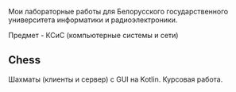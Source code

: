 Мои лабораторные работы для Белорусского государственного университета информатики и радиоэлектроники.

Предмет - КСиС (компьютерные системы и сети)

<h2> Chess </h2>

Шахматы (клиенты и сервер) с GUI на Kotlin. Курсовая работа.
